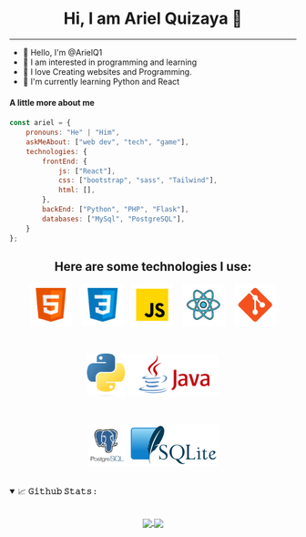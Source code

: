 <h1 align="center" > Hi, I am Ariel Quizaya 👋</h1>
<!---
![name](https://github.com/ArielQ1/ArielQ1/raw/master/hello-world.png)
--->
<hr/>
<ul>
  <li>👋 Hello, I'm @ArielQ1</li>
  <li>👀 I am interested in programming and learning</li>
  <li>💞️ I love Creating websites and Programming.</li>
  <li>🌱 I'm currently learning Python and React</li>
</ul>

#### A little more about me
```javascript
const ariel = {
    pronouns: "He" | "Him",
    askMeAbout: ["web dev", "tech", "game"],
    technologies: {
        frontEnd: {
            js: ["React"],
            css: ["bootstrap", "sass", "Tailwind"],
            html: [],
        },
        backEnd: ["Python", "PHP", "Flask"],
        databases: ["MySql", "PostgreSQL"],
    }
};
```

<h2 align="center">
  Here are some technologies I use:
</h2>
<p align="center">
  <code><img height="75" src="https://github.com/ArielQ1/ArielQ1/blob/main/assets/html.png"></code> &nbsp;&nbsp;
  <code><img height="75" src="https://github.com/ArielQ1/ArielQ1/blob/main/assets/css.png"></code>&nbsp;&nbsp;
  <code><img height="75" src="https://github.com/ArielQ1/ArielQ1/blob/main/assets/js.png"></code> &nbsp;&nbsp;
  <code><img height="75" src="https://github.com/ArielQ1/ArielQ1/blob/main/assets/react.png"></code> &nbsp;&nbsp;
  <code><img height="75" src="https://github.com/ArielQ1/ArielQ1/blob/main/assets/git.png"></code> 
</p>
<br/>
<p align="center">
  <code><img height="75" src="https://github.com/ArielQ1/ArielQ1/blob/main/assets/python.png"></code> 
  <code><img height="75" src="https://github.com/ArielQ1/ArielQ1/blob/main/assets/java.png"></code> 
</p>
<br/>
<p align="center">
  <code><img height="75" src="https://github.com/ArielQ1/ArielQ1/blob/main/assets/postgresql.png"></code> 
  <code><img height="75" src="https://github.com/ArielQ1/ArielQ1/blob/main/assets/sqlite.png"></code> 
</p>
<br/>
<details open="">
<summary>
  <g-emoji class="g-emoji" alias="chart_with_upwards_trend" fallback-src="https://github.githubassets.com/images/icons/emoji/unicode/1f4c8.png">📈</g-emoji>
  <strong>𝙶𝚒𝚝𝚑𝚞𝚋 𝚂𝚝𝚊𝚝𝚜 : </strong>
</summary>
<br>

<p align="center">
  <a href="https://github.com/ArielQ1">
    <img align="center" src="https://github-readme-stats.vercel.app/api?username=ArielQ1&show_icons=true&hide_border=true&title_color=94b4a4&amp&icon_color=FFFFFF&amp&text_color=FFFFFF&amp&bg_color=000000&count_private=true&include_all_commits=true"/>
  </a>
  <a href="https://github.com/ArielQ1">
    <img align="center" height="195px" src="https://github-readme-stats.vercel.app/api/top-langs/?username=ArielQ1&text_color=FFFFFF&bg_color=000000&title_color=94b4a4&langs_count=15&layout=compact&hide_border=true" />
  </a>
</p>
</details>
<br>


<!---
ArielQ1/ArielQ1 is a ✨ special ✨ repository because its `README.md` (this file) appears on your GitHub profile.
You can click the Preview link to take a look at your changes.
--->
